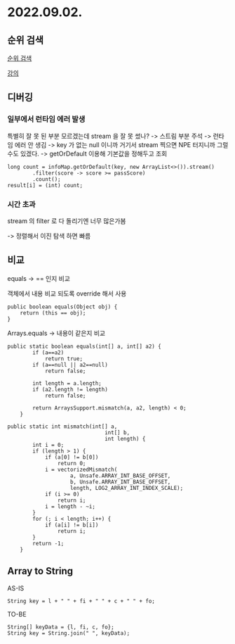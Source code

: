 # 2022.09.02.

## 순위 검색

[순위 검색](https://school.programmers.co.kr/learn/courses/30/lessons/72412)

[강의](https://www.youtube.com/watch?v=vFwVvJQnC4M)

## 디버깅

### 일부에서 런타임 에러 발생

특별히 잘 못 된 부분 모르겠는데 stream 을 잘 못 썼나?
-> 스트림 부분 주석 -> 런타임 에러 안 생김
-> key 가 없는 null 이니까 거기서 stream 찍으면 NPE 터지니까 그럴수도 있겠다.
-> getOrDefault 이용해 기본값을 정해두고 조회

```
long count = infoMap.getOrDefault(key, new ArrayList<>()).stream()
        .filter(score -> score >= passScore)
        .count();
result[i] = (int) count;
```

### 시간 초과

stream 의 filter 로 다 돌리기엔 너무 많은가봄

-> 정렬해서 이진 탐색 하면 빠름

## 비교

equals -> == 인지 비교

객체에서 내용 비교 되도록 override 해서 사용

```
public boolean equals(Object obj) {
    return (this == obj);
}
```

Arrays.equals -> 내용이 같은지 비교

```
public static boolean equals(int[] a, int[] a2) {
        if (a==a2)
            return true;
        if (a==null || a2==null)
            return false;

        int length = a.length;
        if (a2.length != length)
            return false;

        return ArraysSupport.mismatch(a, a2, length) < 0;
    }

public static int mismatch(int[] a,
                               int[] b,
                               int length) {
        int i = 0;
        if (length > 1) {
            if (a[0] != b[0])
                return 0;
            i = vectorizedMismatch(
                    a, Unsafe.ARRAY_INT_BASE_OFFSET,
                    b, Unsafe.ARRAY_INT_BASE_OFFSET,
                    length, LOG2_ARRAY_INT_INDEX_SCALE);
            if (i >= 0)
                return i;
            i = length - ~i;
        }
        for (; i < length; i++) {
            if (a[i] != b[i])
                return i;
        }
        return -1;
    }
```

## Array to String

AS-IS

```
String key = l + " " + fi + " " + c + " " + fo;
```

TO-BE

```
String[] keyData = {l, fi, c, fo};
String key = String.join(" ", keyData);
```

